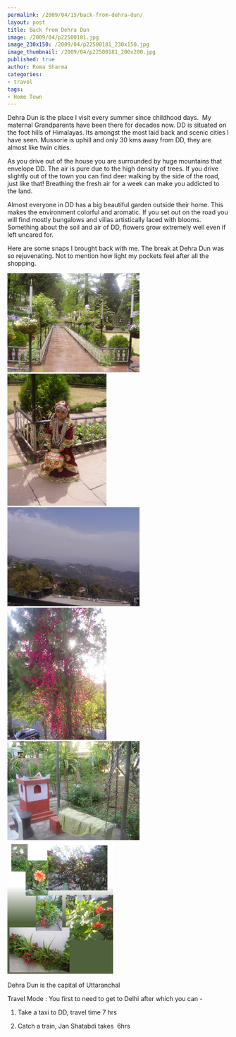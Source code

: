 ```yaml
--- 
permalink: /2009/04/15/back-from-dehra-dun/
layout: post
title: Back from Dehra Dun
image: /2009/04/p22500181.jpg
image_230x150: /2009/04/p22500181_230x150.jpg
image_thumbnail: /2009/04/p22500181_200x200.jpg
published: true
author: Roma Sharma
categories: 
- travel
tags:
- Home Town
---
```

Dehra Dun is the place I visit every summer since childhood days.  My maternal Grandparents have been there for decades now. DD is situated on the foot hills of Himalayas. Its amongst the most laid back and scenic cities I have seen. Mussorie is uphill and only 30 kms away from DD, they are almost like twin cities.

As you drive out of the house you are surrounded by huge mountains that envelope DD. The air is pure due to the high density of trees. If you drive slightly out of the town you can find deer walking by the side of the road, just like that! Breathing the fresh air for a week can make you addicted to the land.

Almost everyone in DD has a big beautiful garden outside their home. This makes the environment colorful and aromatic. If you set out on the road you will find mostly bungalows and villas artistically laced with blooms. Something about the soil and air of DD, flowers grow extremely well even if left uncared for.

Here are some snaps I brought back with me. The break at Dehra Dun was so rejuvenating. Not to mention how light my pockets feel after all the shopping.

<div class='post-image'><img class="size-medium wp-image-1442" title="p22500181" src="/2009/04/p22500181.jpg" alt="p22500181" width="300" height="225" /></div>

<!--more-->

<div class='post-image'><img class="size-medium wp-image-1448" title="p22500442" src="/2009/04/p22500442.jpg?w=225&amp;h=300" alt="My baby turns Kashmiri" width="225" height="300" /></div>

<div class='post-image'><img class="size-medium wp-image-1449" title="p22500612" src="/2009/04/p22500612.jpg?w=300&amp;h=225" alt="View from Maal Road, Mussorie" width="300" height="225" /></div>

<div class='post-image'><img class="size-medium wp-image-1450" title="p22800751" src="/2009/04/p22800751.jpg?w=225&amp;h=300" alt="Sky scraping bougainvillea outside our house" width="225" height="300" /></div>

<div class='post-image'><img class="size-medium wp-image-1452" title="p2280101" src="/2009/04/p2280101.jpg?w=300&amp;h=225" alt="Swing in our backyard" width="300" height="225" /></div>

<div class='post-image'><img src="/2009/04/garden-flowers1.jpg" alt="Flowers From Grandmas Garden" width="240" height="300" /></div>

Dehra Dun is the capital of Uttaranchal

Travel Mode : You first to need to get to Delhi after which you can -

1) Take a taxi to DD, travel time 7 hrs

2) Catch a train, Jan Shatabdi takes  6hrs

